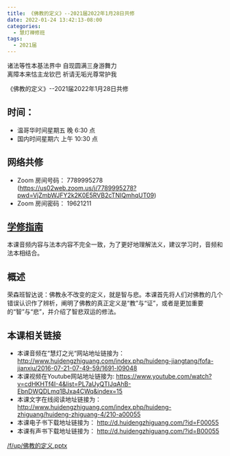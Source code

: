 ```yaml
---
title: 《佛教的定义》--2021届2022年1月28日共修
date: 2022-01-24 13:42:13-08:00
categories:
  - 慧灯禅修班
tags:
  - 2021届
---
```

诸法等性本基法界中 自现圆满三身游舞力  
离障本来怙主龙钦巴 祈请无垢光尊常护我  

《佛教的定义》--2021届2022年1月28日共修

## 时间：

* 温哥华时间星期五 晚 6:30 点
* 国内时间星期六 上午 10:30 点

## 网络共修

* Zoom 房间号码： 7789995278 (<https://us02web.zoom.us/j/7789995278?pwd=VjZmbWJFY2k2K0E5RVB2cTNIQmhqUT09>)
* Zoom 房间密码： 19621211

## [学修指南](https://mp.weixin.qq.com/s?__biz=MzI2NTQ1NDcxNg==&mid=2247483735&idx=1&sn=d9309cb365b9d71f52ec565f58b1bb7f&scene=19#wechat_redirect)

本课音频内容与法本内容不完全一致，为了更好地理解法义，建议学习时，音频和法本相结合。

## 概述

荣森班智达说：佛教永不改变的定义，就是智与悲。本课首先将人们对佛教的几个错误认识作了辨析，阐明了佛教的真正定义是“教”与“证”，或者是更加重要的“智”与“悲”，并介绍了智悲双运的修法。

## 本课相关链接 

 -  本课音频在“慧灯之光“网站地址链接为： <http://www.huidengzhiguang.com/index.php/huideng-jiangtang/fofa-jianxiu/2016-07-21-07-49-59/1691-l09048>
 -  本课视频在Youtube网站地址链接为: <https://www.youtube.com/watch?v=cdHKHTf4I-4&list=PL7aUyQTIJqAhB-EbnDWQDLmq1BJxa4CWq&index=15>
 -  本课文字在线阅读地址链接为： <http://www.huidengzhiguang.com/index.php/huideng-zhiguang/huideng-zhiguang-4/210-a00055>
 -  本课电子书下载地址链接为： <http://d.huidengzhiguang.com/?id=F00055>
 -  本课有声书下载地址链接为： <http://d.huidengzhiguang.com/?id=B00055>

[/f/up/佛教的定义.pptx](https://huidengchanxiu.net/hdv/f/up/2020慧灯禅修班第十六堂课-佛教的定义.pptx)